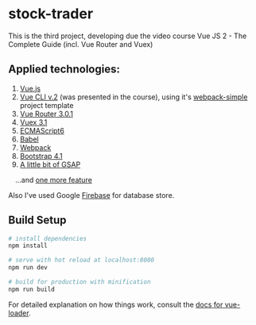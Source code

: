 # stock-trader

This is the third project, developing due the video course Vue JS 2 - The Complete Guide (incl. Vue Router and Vuex)

## Applied technologies:

1. [Vue.js](https://vuejs.org/)
2. [Vue CLI v.2](https://github.com/vuejs/vue-cli/tree/v2#vue-cli--) (was presented in the course), using it's [webpack-simple](https://github.com/vuejs-templates/webpack-simple) project template
3. [Vue Router 3.0.1](https://router.vuejs.org/)
4. [Vuex 3.1](https://vuex.vuejs.org/)
5. [ECMAScript6](https://www.ecma-international.org/ecma-262/6.0/)
6. [Babel](https://babeljs.io/)
7. [Webpack](https://webpack.js.org/)
8. [Bootstrap 4.1](https://getbootstrap.com/)
9. [A little bit of GSAP](https://greensock.com/gsap)

&emsp;...and [one more feature](https://github.com/standard/standard/blob/master/RULES.md#semicolons)

Also I've used Google [Firebase](https://console.firebase.google.com/) for database store.


## Build Setup

``` bash
# install dependencies
npm install

# serve with hot reload at localhost:8080
npm run dev

# build for production with minification
npm run build
```

For detailed explanation on how things work, consult the [docs for vue-loader](http://vuejs.github.io/vue-loader).
